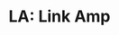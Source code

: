 ---
layout: term
title: 'LA: Link Amp'
name: la
description: "Mod qui permet d'augmenter la portée (longueur des liens) d'un portail."
---